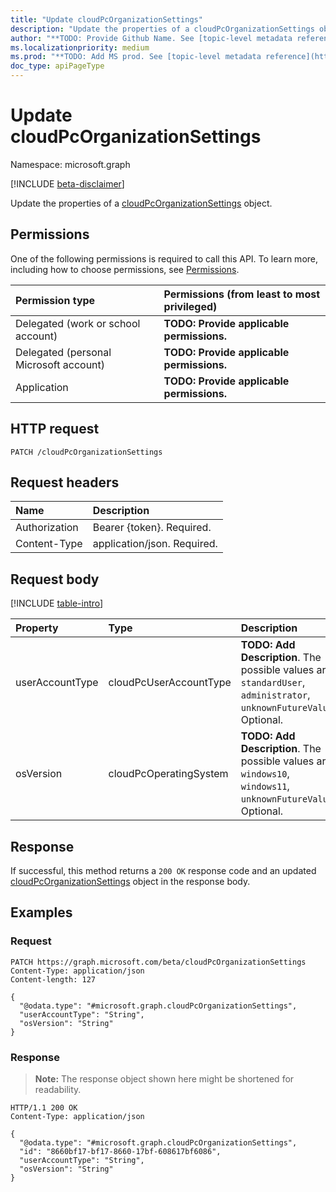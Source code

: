 ```yaml
---
title: "Update cloudPcOrganizationSettings"
description: "Update the properties of a cloudPcOrganizationSettings object."
author: "**TODO: Provide Github Name. See [topic-level metadata reference](https://msgo.azurewebsites.net/add/document/guidelines/metadata.html#topic-level-metadata)**"
ms.localizationpriority: medium
ms.prod: "**TODO: Add MS prod. See [topic-level metadata reference](https://msgo.azurewebsites.net/add/document/guidelines/metadata.html#topic-level-metadata)**"
doc_type: apiPageType
---
```


# Update cloudPcOrganizationSettings
Namespace: microsoft.graph

[!INCLUDE [beta-disclaimer](../../includes/beta-disclaimer.md)]

Update the properties of a [cloudPcOrganizationSettings](../resources/cloudpcorganizationsettings.md) object.

## Permissions
One of the following permissions is required to call this API. To learn more, including how to choose permissions, see [Permissions](/graph/permissions-reference).

|Permission type|Permissions (from least to most privileged)|
|:---|:---|
|Delegated (work or school account)|**TODO: Provide applicable permissions.**|
|Delegated (personal Microsoft account)|**TODO: Provide applicable permissions.**|
|Application|**TODO: Provide applicable permissions.**|

## HTTP request

<!-- {
  "blockType": "ignored"
}
-->
``` http
PATCH /cloudPcOrganizationSettings
```

## Request headers
|Name|Description|
|:---|:---|
|Authorization|Bearer {token}. Required.|
|Content-Type|application/json. Required.|

## Request body
[!INCLUDE [table-intro](../../includes/update-property-table-intro.md)]


|Property|Type|Description|
|:---|:---|:---|
|userAccountType|cloudPcUserAccountType|**TODO: Add Description**. The possible values are: `standardUser`, `administrator`, `unknownFutureValue`. Optional.|
|osVersion|cloudPcOperatingSystem|**TODO: Add Description**. The possible values are: `windows10`, `windows11`, `unknownFutureValue`. Optional.|



## Response

If successful, this method returns a `200 OK` response code and an updated [cloudPcOrganizationSettings](../resources/cloudpcorganizationsettings.md) object in the response body.

## Examples

### Request
<!-- {
  "blockType": "request",
  "name": "update_cloudpcorganizationsettings"
}
-->
``` http
PATCH https://graph.microsoft.com/beta/cloudPcOrganizationSettings
Content-Type: application/json
Content-length: 127

{
  "@odata.type": "#microsoft.graph.cloudPcOrganizationSettings",
  "userAccountType": "String",
  "osVersion": "String"
}
```


### Response
>**Note:** The response object shown here might be shortened for readability.
<!-- {
  "blockType": "response",
  "truncated": true
}
-->
``` http
HTTP/1.1 200 OK
Content-Type: application/json

{
  "@odata.type": "#microsoft.graph.cloudPcOrganizationSettings",
  "id": "8660bf17-bf17-8660-17bf-608617bf6086",
  "userAccountType": "String",
  "osVersion": "String"
}
```

